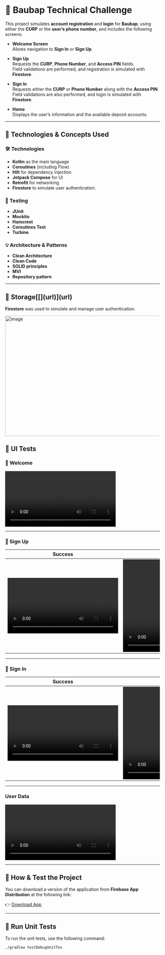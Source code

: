 # 🏦 Baubap Technical Challenge

This project simulates **account registration** and **login** for **Baubap**, using either the **CURP** or the **user’s phone number**, and includes the following screens:

- **Welcome Screen**  
  Allows navigation to **Sign In** or **Sign Up**.  

- **Sign Up**  
  Requests the **CURP**, **Phone Number**, and **Access PIN** fields.  
  Field validations are performed, and registration is simulated with **Firestore**.  

- **Sign In**  
  Requests either the **CURP** or **Phone Number** along with the **Access PIN**.  
  Field validations are also performed, and login is simulated with **Firestore**.  

- **Home**  
  Displays the user’s information and the available deposit accounts.  
  
---


## 📌 Technologies & Concepts Used

### 🛠 Technologies

- **Kotlin** as the main language
- **Coroutines** (including Flow)
- **Hilt** for dependency injection
- **Jetpack Compose** for UI
- **Retrofit** for networking
- **Firestore** to simulate user authentication.

### 🧪 Testing

- **JUnit**
- **Mockito**
- **Hamcrest**
- **Coroutines Test**
- **Turbine**


### 💡 Architecture & Patterns

- **Clean Architecture**
- **Clean Code**
- **SOLID principles**
- **MVI**
- **Repository pattern**

---

## 💾 Storage[[[](url)](url)](url)

**Firestore** was used to simulate and manage user authentication.

<img width="2201" height="390" alt="image" src="https://github.com/user-attachments/assets/962565d4-aab2-4472-a137-e499865e07a9" />

## 🧪 UI Tests

### 👋 Welcome
<video src="https://github.com/user-attachments/assets/a5f252ae-30eb-42f6-8b36-e769ce381d01" width="360" controls></video> 

---

###  📝 Sign Up

| Success | Error Fields | Error |
|-|-|-|
| <video src="https://github.com/user-attachments/assets/6a17d6d8-de56-49bc-82a7-74dfe6c2d6ed" width="360" controls></video>  | <video src="https://github.com/user-attachments/assets/d6cdb8e2-8bfe-4bcc-b742-4b55e3e28d59" width="600"> width="360" controls></video> | <video src="https://github.com/user-attachments/assets/ae92045a-a5eb-4dec-8194-16739775396b" width="600"> width="360" controls></video> |

---






###  🔐 Sign In

| Success | Error Fields | Error |
|-|-|-|
| <video src="https://github.com/user-attachments/assets/6558a8e2-d1af-4890-8ee9-4d0a1f835e36" width="360" controls></video>  | <video src="https://github.com/user-attachments/assets/1735fb83-1ce5-48fa-8a88-eab65b79c976" width="600"> width="360" controls></video> | <video src="https://github.com/user-attachments/assets/33ee002c-3b94-40d3-bce1-4e926281c38a" width="600"> width="360" controls></video> |

---


###   User Data

<video src="https://github.com/user-attachments/assets/47c54679-b3ca-4ef6-8e74-4811a63696fe" width="360" controls></video>

---

## 🧪 How & Test the Project
You can download a version of the application from **Firebase App Distribution** at the following link:  

👉 [Download App](https://appdistribution.firebase.dev/i/76b3aa2f7b65f011)

---

## 🧪 Run Unit Tests

To run the unit tests, use the following command:

```bash
./gradlew testDebugUnitTes
```


